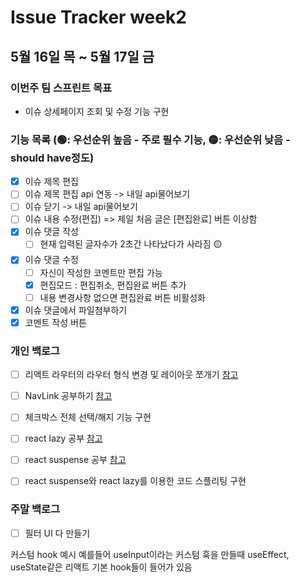 # Issue Tracker week2

## 5월 16일 목 ~ 5월 17일 금

### 이번주 팀 스프린트 목표

- 이슈 상세페이지 조회 및 수정 기능 구현

### 기능 목록 (🟢: 우선순위 높음 - 주로 필수 기능, 🟡: 우선순위 낮음 - should have정도)

- [x] 이슈 제목 편집
- [ ] 이슈 제목 편집 api 연동 -> 내일 api물어보기
- [ ] 이슈 닫기 -> 내일 api물어보기
- [ ] 이슈 내용 수정(편집) => 제일 처음 글은 [편집완료] 버튼 이상함
- [x] 이슈 댓글 작성
  - [ ] 현재 입력된 글자수가 2초간 나타났다가 사라짐 🟡
- [x] 이슈 댓글 수정
  - [ ] 자신이 작성한 코멘트만 편집 가능
  - [x] 편집모드 : 편집취소, 편집완료 버튼 추가
  - [ ] 내용 변경사항 없으면 편집완료 버튼 비활성화
- [x] 이슈 댓글에서 파일첨부하기
- [x] 코멘트 작성 버튼

### 개인 백로그

- [ ] 리액트 라우터의 라우터 형식 변경 및 레이아웃 쪼개기 [참고](https://be-a-weapon.tistory.com/entry/React-%EB%9D%BC%EC%9A%B0%ED%84%B0Router%EC%99%80-%EB%A0%88%EC%9D%B4%EC%95%84%EC%9B%83Layout-%EC%AA%BC%EA%B0%9C%EA%B8%B0)

- [ ] NavLink 공부하기 [참고](https://reactrouter.com/en/main/components/nav-link#navlink)
- [ ] 체크박스 전체 선택/해지 기능 구현
- [ ] react lazy 공부 [참고](https://itprogramming119.tistory.com/entry/React-Reactlazy%EB%9E%80)
- [ ] react suspense 공부 [참고](https://velog.io/@velopert/react-suspense)
- [ ] react suspense와 react lazy를 이용한 코드 스플리팅 구현

### 주말 백로그

- [ ] 필터 UI 다 만들기

커스텀 hook 예시
예를들어 useInput이라는 커스텀 훅을 만들때
useEffect, useState같은 리액트 기본 hook들이 들어가 있음
